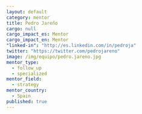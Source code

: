 ```yaml
---
layout: default
category: mentor
title: Pedro Jareño
cargo: null
cargo_impact_es: Mentor
cargo_impact_en: Mentor
"linked-in": "http://es.linkedin.com/in/pedroja"
twitter: "https://twitter.com/pedrojareno"
image: /img/equipo/pedro.jareno.jpg
mentor_type: 
  - follow_up
  - specialized
mentor_field: 
  - strategy
mentor_country: 
  - Spain
published: true
---
```


